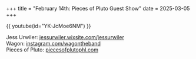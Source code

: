 +++
title = "February 14th: Pieces of Pluto Guest Show"
date = 2025-03-05
+++

{{ youtube(id="YK-JcMoe6NM") }}

<!-- more -->

Jess Urwiler: [jessurwiler.wixsite.com/jessurwiler](https://jessurwiler.wixsite.com/jessurwiler)<br>
Wagon: [instagram.com/wagontheband](https://instagram.com/wagontheband)<br>
Pieces of Pluto: [piecesofplutophl.com](https://piecesofplutophl.com)
